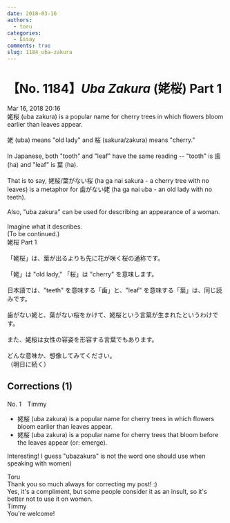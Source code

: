```yaml
---
date: 2018-03-16
authors:
  - toru
categories:
  - Essay
comments: true
slug: 1184_uba-zakura
---
```


# 【No. 1184】<strong><em>Uba Zakura</strong></em> (姥桜) Part 1
<div class="date">Mar 16, 2018 20:16</div>
<div id="post"><div id="body_show_ori">
姥桜 (uba zakura) is a popular name for cherry trees in which flowers bloom earlier than leaves appear.<br/><br/>姥 (uba) means "old lady" and 桜 (sakura/zakura) means "cherry."<br/><br/>In Japanese, both "tooth" and "leaf" have the same reading -- "tooth" is 歯 (ha) and "leaf" is 葉 (ha).<br/><br/>That is to say, 姥桜/葉がない桜 (ha ga nai sakura - a cherry tree with no leaves) is a metaphor for 歯がない姥 (ha ga nai uba - an old lady with no teeth).<br/><br/>Also, "uba zakura" can be used for describing an appearance of a woman.<br/><br/>Imagine what it describes.<br/>(To be continued.)
</div></div>

<!-- more -->

<div id="post_ja"><div id="body_show_mo">
姥桜 Part 1<br/><br/>「姥桜」は、葉が出るよりも先に花が咲く桜の通称です。<br/><br/>「姥」は "old lady," 「桜」は "cherry" を意味します。<br/><br/>日本語では、"teeth" を意味する「歯」と、"leaf" を意味する「葉」は、同じ読みです。<br/><br/>歯がない姥と、葉がない桜をかけて、姥桜という言葉が生まれたというわけです。<br/><br/>また、姥桜は女性の容姿を形容する言葉でもあります。<br/><br/>どんな意味か、想像してみてください。<br/>（明日に続く）
</div></div>

## Corrections (1)
<div id="block"><div class="first_name"> No. 1　<span class="just_name">Timmy</span></div><div id="block2">
<ul class="correction_field">
<li class="incorrect">姥桜 (uba zakura) is a popular name for cherry trees in which flowers bloom earlier than leaves appear.</li>
<li class="corrected correct">
姥桜 (uba zakura) is a popular name for cherry trees <span class="f_blue">that</span> bloom <span class="f_blue">before </span>th<span class="f_blue">e</span> leaves appear (or: <span class="f_blue">emerge</span>).
</li>
</ul>
<p class="comment_small">
 Interesting! I guess "ubazakura" is not the word one should use when speaking with women)
</p>

</div><div class="name"><span class="just_name">Toru</span><br>
Thank you so much always for correcting my post! :)<br/>Yes, it's a compliment, but some people consider it as an insult, so it's better not to use it on women.
</div>
<div class="name"><span class="just_name">Timmy</span><br>
You're welcome!<br/>
</div>
</div>
